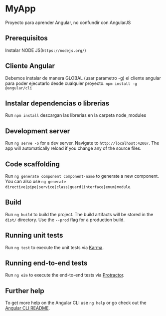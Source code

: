 # MyApp
Proyecto para aprender Angular, no confundir con AngularJS

## Prerequisitos
Instalar NODE JS(`https://nodejs.org/`)
## Cliente Angular
Debemos instalar de manera GLOBAL (usar parametro -g)  el cliente angular para poder ejecutarlo desde cualquier proyecto.
`npm install -g @angular/cli`

## Instalar dependencias o librerias
Run `npm install` descargan las librerias en la carpeta node_modules


## Development server

Run `ng serve -o` for a dev server. Navigate to `http://localhost:4200/`. The app will automatically reload if you change any of the source files.

## Code scaffolding

Run `ng generate component component-name` to generate a new component. You can also use `ng generate directive|pipe|service|class|guard|interface|enum|module`.

## Build

Run `ng build` to build the project. The build artifacts will be stored in the `dist/` directory. Use the `--prod` flag for a production build.

## Running unit tests

Run `ng test` to execute the unit tests via [Karma](https://karma-runner.github.io).

## Running end-to-end tests

Run `ng e2e` to execute the end-to-end tests via [Protractor](http://www.protractortest.org/).

## Further help

To get more help on the Angular CLI use `ng help` or go check out the [Angular CLI README](https://github.com/angular/angular-cli/blob/master/README.md).

